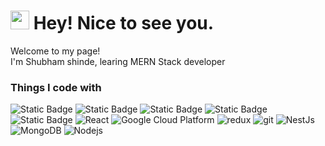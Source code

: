 <h1><img src="https://emojis.slackmojis.com/emojis/images/1531849430/4246/blob-sunglasses.gif?1531849430" width="30"/> Hey! Nice to see you.</h1>


<p>Welcome to my page! </br> I'm Shubham shinde, learing MERN Stack developer 
<h3>Things I code with</h3>
<p>
  <img alt="Static Badge" src="https://img.shields.io/badge/Html-8A2BE2?logo=html5&color=white">
  <img alt="Static Badge" src="https://img.shields.io/badge/bootstrap-8A2BE2?logo=bootstrap&color=pink">
  <img alt="Static Badge" src="https://img.shields.io/badge/%20Javascript-8A2BE2?logo=javascript">
  <img alt="Static Badge" src="https://img.shields.io/badge/jquery-8A2BE2?logo=jquery&color=blue">
  <img alt="Static Badge" src="https://img.shields.io/badge/%20Expressjs-8A2BE2?logo=express&color=green">
  <img alt="React" src="https://img.shields.io/badge/-React-45b8d8?style=flat-square&logo=react&logoColor=white" /> 
  <img alt="Google Cloud Platform" src="https://img.shields.io/badge/-Google_Cloud_Platform-1a73e8?style=flat-square&logo=google-cloud&logoColor=white" />
  <img alt="redux" src="https://img.shields.io/badge/-Redux-764ABC?style=flat-square&logo=redux&logoColor=white" />
  <img alt="git" src="https://img.shields.io/badge/-Git-F05032?style=flat-square&logo=git&logoColor=white" />
  <img alt="NestJs" src="https://img.shields.io/badge/-NestJs-ea2845?style=flat-square&logo=nestjs&logoColor=white" />
  <img alt="MongoDB" src="https://img.shields.io/badge/-MongoDB-13aa52?style=flat-square&logo=mongodb&logoColor=white" />
  <img alt="Nodejs" src="https://img.shields.io/badge/-Nodejs-43853d?style=flat-square&logo=Node.js&logoColor=white" />
</p>
